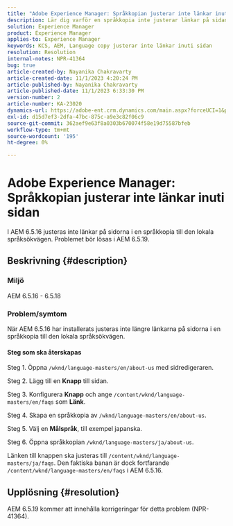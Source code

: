 ```yaml
---
title: "Adobe Experience Manager: Språkkopian justerar inte länkar inuti sidan"
description: Lär dig varför en språkkopia inte justerar länkar på sidan i Experience Manager.
solution: Experience Manager
product: Experience Manager
applies-to: Experience Manager
keywords: KCS, AEM, Language copy justerar inte länkar inuti sidan
resolution: Resolution
internal-notes: NPR-41364
bug: true
article-created-by: Nayanika Chakravarty
article-created-date: 11/1/2023 4:20:24 PM
article-published-by: Nayanika Chakravarty
article-published-date: 11/1/2023 6:33:30 PM
version-number: 2
article-number: KA-23020
dynamics-url: https://adobe-ent.crm.dynamics.com/main.aspx?forceUCI=1&pagetype=entityrecord&etn=knowledgearticle&id=4438a28e-d278-ee11-8179-6045bd0065f9
exl-id: d15d7ef3-2dfa-47bc-875c-a9e3c82f06c9
source-git-commit: 362aef9e63f8a0303b670074f58e19d75587bfeb
workflow-type: tm+mt
source-wordcount: '195'
ht-degree: 0%

---
```


# Adobe Experience Manager: Språkkopian justerar inte länkar inuti sidan


I AEM 6.5.16 justeras inte länkar på sidorna i en språkkopia till den lokala språksökvägen. Problemet bör lösas i AEM 6.5.19.

## Beskrivning {#description}


### <b>Miljö</b>

AEM 6.5.16 - 6.5.18

### Problem/symtom

När AEM 6.5.16 har installerats justeras inte längre länkarna på sidorna i en språkkopia till den lokala språksökvägen.

#### Steg som ska återskapas

Steg 1. Öppna `/wknd/language-masters/en/about-us` med sidredigeraren.

Steg 2. Lägg till en <b>Knapp</b> till sidan.

Steg 3. Konfigurera <b>Knapp</b> och ange `/content/wknd/language-masters/en/faqs` som <b>Länk</b>.

Steg 4. Skapa en språkkopia av `/wknd/language-masters/en/about-us`.

Steg 5. Välj en <b>Målspråk</b>, till exempel japanska.

Steg 6. Öppna språkkopian `/wknd/language-masters/ja/about-us`.

Länken till knappen ska justeras till `/content/wknd/language-masters/ja/faqs`. Den faktiska banan är dock fortfarande `/content/wknd/language-masters/en/faqs` i AEM 6.5.16.


## Upplösning {#resolution}


AEM 6.5.19 kommer att innehålla korrigeringar för detta problem (NPR-41364).
